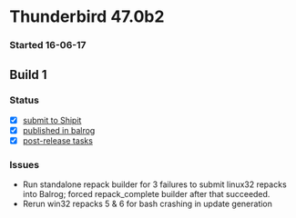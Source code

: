 # Thunderbird 47.0b2

### Started 16-06-17

## Build 1

### Status
- [x] [submit to Shipit](https://wiki.mozilla.org/Release:Release_Automation_on_Mercurial:Starting_a_Release#Submit_to_Ship_It)
- [x] [published in balrog](https://wiki.mozilla.org/Release:Release_Automation_on_Mercurial:Updates_through_Shipping#Publish_in_Balrog)
- [x] [post-release tasks](https://wiki.mozilla.org/Release:Release_Automation_on_Mercurial:Updates_through_Shipping#Post-release_tasks)

### Issues
- Run standalone repack builder for 3 failures to submit linux32 repacks into Balrog; forced repack_complete builder after that succeeded.
- Rerun win32 repacks 5 & 6 for bash crashing in update generation


